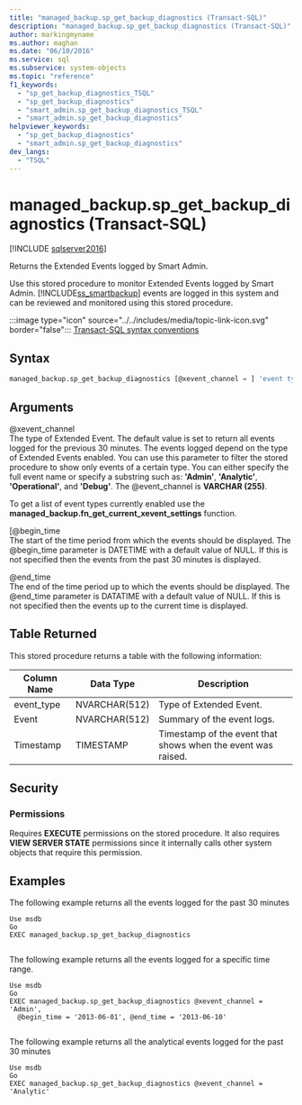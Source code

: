 ```yaml
---
title: "managed_backup.sp_get_backup_diagnostics (Transact-SQL)"
description: "managed_backup.sp_get_backup_diagnostics (Transact-SQL)"
author: markingmyname
ms.author: maghan
ms.date: "06/10/2016"
ms.service: sql
ms.subservice: system-objects
ms.topic: "reference"
f1_keywords:
  - "sp_get_backup_diagnostics_TSQL"
  - "sp_get_backup_diagnostics"
  - "smart_admin.sp_get_backup_diagnostics_TSQL"
  - "smart_admin.sp_get_backup_diagnostics"
helpviewer_keywords:
  - "sp_get_backup_diagnostics"
  - "smart_admin.sp_get_backup_diagnostics"
dev_langs:
  - "TSQL"
---
```

# managed_backup.sp_get_backup_diagnostics (Transact-SQL)
[!INCLUDE [sqlserver2016](../../includes/applies-to-version/sqlserver2016.md)]

  Returns the Extended Events logged by Smart Admin.  
  
 Use this stored procedure to monitor Extended Events logged by Smart Admin. [!INCLUDE[ss_smartbackup](../../includes/ss-smartbackup-md.md)] events are logged in this system and can be reviewed  and monitored using this stored procedure.  
  
 :::image type="icon" source="../../includes/media/topic-link-icon.svg" border="false"::: [Transact-SQL syntax conventions](../../t-sql/language-elements/transact-sql-syntax-conventions-transact-sql.md)  
  
## Syntax  
  
```sql  
managed_backup.sp_get_backup_diagnostics [@xevent_channel = ] 'event type' [, [@begin_time = ] 'time1' ] [, [@end_time = ] 'time2'VARCHAR(255) = 'Xevent',@begin_time DATETIME = NULL,@end_time DATETIME = NULL  
```  
  
##  <a name="Arguments"></a> Arguments  
 @xevent_channel  
 The type of Extended Event. The default value is set to return all events logged for the previous 30 minutes. The events logged depend on the type of Extended Events enabled. You can use this parameter to filter the stored procedure to show only events of a certain type. You can either specify the full event name or specify a substring such as: **'Admin'**, **'Analytic'**, **'Operational'**, and **'Debug'**. The @event_channel is **VARCHAR (255)**.  
  
 To get a list of event types currently enabled use the **managed_backup.fn_get_current_xevent_settings** function.  
  
 [@begin_time  
 The start of the time period from which the events should be displayed. The @begin_time parameter is DATETIME with a default value of NULL. If this is not specified then the events from the past 30 minutes is displayed.  
  
 @end_time  
 The end of the time period up to which the events should be displayed. The @end_time parameter is DATATIME with a default value of NULL.  If this is not specified then the events up to the current time is displayed.  
  
## Table Returned  
 This stored procedure returns a table with the following information:  
  
| Column Name | Data Type | Description |  
| ----------- | --------- | ----------- |
|event_type|NVARCHAR(512)|Type of Extended Event.|  
|Event|NVARCHAR(512)|Summary of the event logs.|  
|Timestamp|TIMESTAMP|Timestamp of the event that shows when the event was raised.|  
  
## Security  
  
### Permissions  
 Requires **EXECUTE** permissions on the stored procedure. It also requires **VIEW SERVER STATE** permissions since it internally calls other system objects that require this permission.  
  
## Examples  
 The following example returns all the events logged for the past 30 minutes  
  
```  
Use msdb  
Go  
EXEC managed_backup.sp_get_backup_diagnostics  
  
```  
  
 The following example returns all the events logged  for a specific time range.  
  
```  
Use msdb  
Go  
EXEC managed_backup.sp_get_backup_diagnostics @xevent_channel = 'Admin',  
  @begin_time = '2013-06-01', @end_time = '2013-06-10'  
  
```  
  
 The following example returns all the analytical events logged for the past 30 minutes  
  
```  
Use msdb  
Go  
EXEC managed_backup.sp_get_backup_diagnostics @xevent_channel = 'Analytic'  
  
```  
  
  
